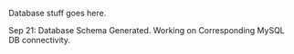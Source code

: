 Database stuff goes here.

Sep 21: Database Schema Generated. Working on Corresponding MySQL DB connectivity.
